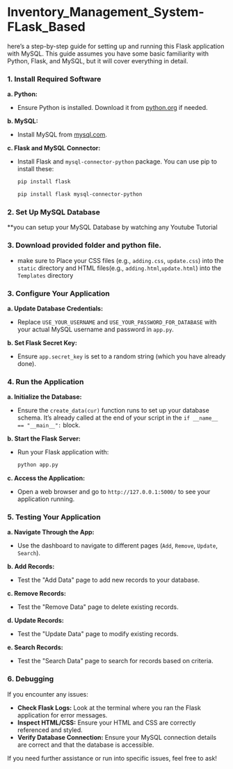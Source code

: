 # Inventory_Management_System-FLask_Based
here’s a step-by-step guide for setting up and running this Flask application with MySQL. This guide assumes you have some basic familiarity with Python, Flask, and MySQL, but it will cover everything in detail.

### 1. **Install Required Software**

**a. Python:**
   - Ensure Python is installed. Download it from [python.org](https://www.python.org/downloads/) if needed.

**b. MySQL:**
   - Install MySQL from [mysql.com](https://dev.mysql.com/downloads/installer/).

**c. Flask and MySQL Connector:**
   - Install Flask and `mysql-connector-python` package. You can use pip to install these:

     ```sh
     pip install flask 
     ```
     ```sh
     pip install flask mysql-connector-python
     ```

### 2. **Set Up MySQL Database**
**you can setup your MySQL Database by watching any Youtube Tutorial

### 3. Download provided folder and python file.
 - make sure to Place your CSS files (e.g., `adding.css`, `update.css`) into the `static` directory and HTML files(e.g., `adding.html`,`update.html`) into the `Templates` directory

### 3. **Configure Your Application**

**a. Update Database Credentials:**
   - Replace `USE_YOUR_USERNAME` and `USE_YOUR_PASSWORD_FOR_DATABASE` with your actual MySQL username and password in `app.py`.

**b. Set Flask Secret Key:**
   - Ensure `app.secret_key` is set to a random string (which you have already done).

### 4. **Run the Application**

**a. Initialize the Database:**
   - Ensure the `create_data(cur)` function runs to set up your database schema. It’s already called at the end of your script in the `if __name__ == "__main__":` block.

**b. Start the Flask Server:**
   - Run your Flask application with:

     ```sh
     python app.py
     ```

**c. Access the Application:**
   - Open a web browser and go to `http://127.0.0.1:5000/` to see your application running.

### 5. **Testing Your Application**

**a. Navigate Through the App:**
   - Use the dashboard to navigate to different pages (`Add`, `Remove`, `Update`, `Search`).

**b. Add Records:**
   - Test the "Add Data" page to add new records to your database.

**c. Remove Records:**
   - Test the "Remove Data" page to delete existing records.

**d. Update Records:**
   - Test the "Update Data" page to modify existing records.

**e. Search Records:**
   - Test the "Search Data" page to search for records based on criteria.

### 6. **Debugging**

If you encounter any issues:

- **Check Flask Logs:** Look at the terminal where you ran the Flask application for error messages.
- **Inspect HTML/CSS:** Ensure your HTML and CSS are correctly referenced and styled.
- **Verify Database Connection:** Ensure your MySQL connection details are correct and that the database is accessible.

If you need further assistance or run into specific issues, feel free to ask!
